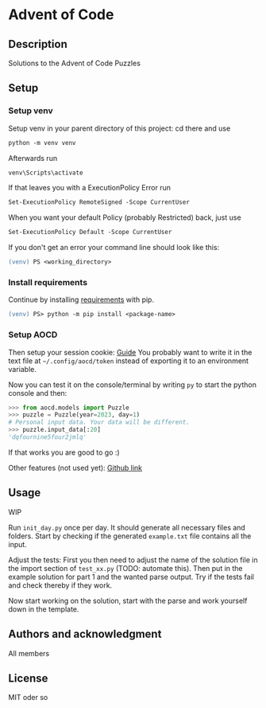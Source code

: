# Advent of Code

## Description

Solutions to the Advent of Code Puzzles

## Setup

### Setup venv

Setup venv in your parent directory of this project:
cd there and use

```ps
python -m venv venv
```

Afterwards run

```ps
venv\Scripts\activate
```

If that leaves you with a ExecutionPolicy Error run

```ps
Set-ExecutionPolicy RemoteSigned -Scope CurrentUser
```

When you want your default Policy (probably Restricted) back, just use

```ps
Set-ExecutionPolicy Default -Scope CurrentUser
```

If you don't get an error your command line should look like this:

```ps
(venv) PS <working_directory>
```

### Install requirements

Continue by installing [requirements](requirements.txt) with pip.

```ps
(venv) PS> python -m pip install <package-name>
```

### Setup AOCD

Then setup your session cookie: [Guide](https://github.com/wimglenn/advent-of-code-wim/issues/1)
You probably want to write it in the text file at `~/.config/aocd/token` instead of exporting it to an environment variable.

Now you can test it on the console/terminal by writing `py` to start the python console and then:

```python
>>> from aocd.models import Puzzle
>>> puzzle = Puzzle(year=2023, day=1)
# Personal input data. Your data will be different.
>>> puzzle.input_data[:20]
'dqfournine5four2jmlq'
```

If that works you are good to go :)

Other features (not used yet): [Github link](https://github.com/wimglenn/advent-of-code-data)

## Usage

WIP

Run `init_day.py` once per day. It should generate all necessary files and folders. Start by checking if the generated `example.txt` file contains all the input.

Adjust the tests: First you then need to adjust the name of the solution file in the import section of `test_xx.py` (TODO: automate this). Then put in the example solution for part 1 and the wanted parse output. Try if the tests fail and check thereby if they work.

Now start working on the solution, start with the parse and work yourself down in the template.

## Authors and acknowledgment
All members

## License
MIT oder so
